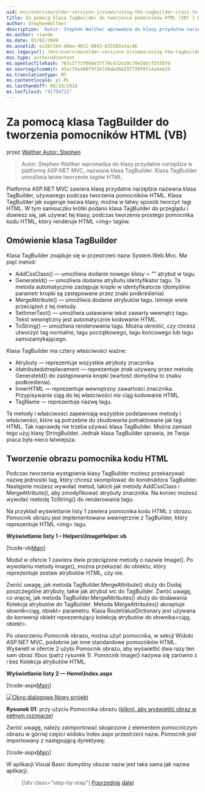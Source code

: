 ```yaml
---
uid: mvc/overview/older-versions-1/views/using-the-tagbuilder-class-to-build-html-helpers-vb
title: Za pomocą klasa TagBuilder do tworzenia pomocników HTML (VB) | Dokumentacja firmy Microsoft
author: StephenWalther
description: 'Autor: Stephen Walther wprowadza do klasy przydatne narzędzia w platformę ASP.NET MVC, nazwana klasa TagBuilder. Klasa TagBuilder do mogą używać łatwo...'
ms.author: riande
ms.date: 03/02/2009
ms.assetid: ec26f264-d0ea-4031-9943-825505a3ac4b
msc.legacyurl: /mvc/overview/older-versions-1/views/using-the-tagbuilder-class-to-build-html-helpers-vb
msc.type: authoredcontent
ms.openlocfilehash: 783c5f73709de37f79c472e10c79e284cf25f8fd
ms.sourcegitcommit: 45ac74e400f9f2b7dbded66297730f6f14a4eb25
ms.translationtype: MT
ms.contentlocale: pl-PL
ms.lasthandoff: 08/16/2018
ms.locfileid: "41754712"
---
```

<a name="using-the-tagbuilder-class-to-build-html-helpers-vb"></a>Za pomocą klasa TagBuilder do tworzenia pomocników HTML (VB)
====================
przez [Walther Autor: Stephen](https://github.com/StephenWalther)

> Autor: Stephen Walther wprowadza do klasy przydatne narzędzia w platformę ASP.NET MVC, nazwana klasa TagBuilder. Klasa TagBuilder umożliwia łatwe tworzenie tagów HTML.


Platforma ASP.NET MVC zawiera klasę przydatne narzędzie nazwana klasa TagBuilder, używanego podczas tworzenia pomocników HTML. Klasa TagBuilder jak sugeruje nazwa klasy, można w łatwy sposób tworzyć tagi HTML. W tym samouczku krótki podano klasa TagBuilder do przeglądu i dowiesz się, jak używać tej klasy, podczas tworzenia prostego pomocnika kodu HTML, który renderuje HTML &lt;img&gt; tagów.

## <a name="overview-of-the-tagbuilder-class"></a>Omówienie klasa TagBuilder

Klasa TagBuilder znajduje się w przestrzeni nazw System.Web.Mvc. Ma pięć metod:

- AddCssClass() — umożliwia dodanie nowego *klasy = ""* atrybut w tagu.
- GenerateId() — umożliwia dodanie atrybutu identyfikator tagu. Ta metoda automatycznie zastępuje kropki w identyfikatorze (domyślnie parametr kropki są zastępowane przez znaki podkreślenia)
- MergeAttribute() — umożliwia dodanie atrybutów tagu. Istnieje wiele przeciążeń z tej metody.
- SetInnerText() — umożliwia ustawianie tekst zawarty wewnątrz tagu. Tekst wewnętrzny jest automatycznie kodowanie HTML.
- ToString() — umożliwia renderowania tagu. Można określić, czy chcesz utworzyć tag normalne, tagu początkowego, tagu końcowego lub tagu samozamykającego.
  

Klasa TagBuilder ma cztery właściwości ważne:

- Atrybuty — reprezentuje wszystkie atrybuty znacznika.
- Idatributedotreplacement — reprezentuje znak używany przez metodę GenerateId() do zastępowania kropki (wartość domyślna to znaku podkreślenia).
- InnerHTML — reprezentuje wewnętrzny zawartości znacznika. Przypisywanie ciąg do tej właściwości *nie* ciąg kodowanie HTML.
- TagName — reprezentuje nazwę tagu.

Te metody i właściwości zapewniają wszystkie podstawowe metody i właściwości, które są potrzebne do zbudowania potraktowane jak tag HTML. Tak naprawdę nie trzeba używać klasa TagBuilder. Można zamiast tego użyj klasy StringBuilder. Jednak klasa TagBuilder sprawia, że Twoja praca była nieco łatwiejsza.

## <a name="creating-an-image-html-helper"></a>Tworzenie obrazu pomocnika kodu HTML

Podczas tworzenia wystąpienia klasy TagBuilder możesz przekazywać nazwę jednostki tag, który chcesz skompilować do konstruktora TagBuilder. Następnie możesz wywołać metod, takich jak metody AddCssClass i MergeAttribute(), aby zmodyfikować atrybuty znacznika. Na koniec możesz wywołać metodę ToString() do renderowania tagu.

Na przykład wyświetlanie listy 1 zawiera pomocnika kodu HTML z obrazu. Pomocnik obrazu jest implementowane wewnętrznie z TagBuilder, który reprezentuje HTML &lt;img&gt; tagu.

**Wyświetlanie listy 1 – Helpers\ImageHelper.vb**

[!code-vb[Main](using-the-tagbuilder-class-to-build-html-helpers-vb/samples/sample1.vb)]

Moduł w ofercie 1 zawiera dwie przeciążone metody o nazwie Image(). Po wywołaniu metody Image(), można przekazać do obiektu, który reprezentuje zestaw atrybutów HTML, czy nie.

Zwróć uwagę, jak metoda TagBuilder.MergeAttribute() służy do Dodaj poszczególne atrybuty, takie jak atrybut src do TagBuilder. Zwróć uwagę, co więcej, jak metoda TagBuilder.MergeAttributes() służy do dodawania Kolekcja atrybutów do TagBuilder. Metoda MergeAttributes() akceptuje słownik&lt;ciąg, obiekt&gt; parametru. Klasa RouteValueDictionary jest używana do konwersji obiekt reprezentujący kolekcję atrybutów do słownika&lt;ciąg, obiekt&gt;.

Po utworzeniu Pomocnik obrazu, można użyć pomocnika, w sekcji Widoki ASP.NET MVC, podobnie jak inne standardowe pomocników HTML. Wyświetl w ofercie 2 użyto Pomocnik obrazu, aby wyświetlić dwa razy ten sam obraz Xbox (patrz rysunek 1). Pomocnik Image() nazywa się zarówno z i bez Kolekcja atrybutów HTML.

**Wyświetlanie listy 2 — Home\Index.aspx**

[!code-aspx[Main](using-the-tagbuilder-class-to-build-html-helpers-vb/samples/sample2.aspx)]


[![Okno dialogowe Nowy projekt](using-the-tagbuilder-class-to-build-html-helpers-vb/_static/image1.jpg)](using-the-tagbuilder-class-to-build-html-helpers-vb/_static/image1.png)

**Rysunek 01**: przy użyciu Pomocnika obrazu ([kliknij, aby wyświetlić obraz w pełnym rozmiarze](using-the-tagbuilder-class-to-build-html-helpers-vb/_static/image2.png))


Zwróć uwagę, należy zaimportować skojarzone z elementem pomocniczym obrazu w górnej części widoku Index.aspx przestrzeni nazw. Pomocnik jest importowany z następującą dyrektywę:

[!code-aspx[Main](using-the-tagbuilder-class-to-build-html-helpers-vb/samples/sample3.aspx)]

W aplikacji Visual Basic domyślny obszar nazw jest taka sama jak nazwa aplikacji.

> [!div class="step-by-step"]
> [Poprzednie](creating-custom-html-helpers-vb.md)
> [dalej](creating-page-layouts-with-view-master-pages-vb.md)
